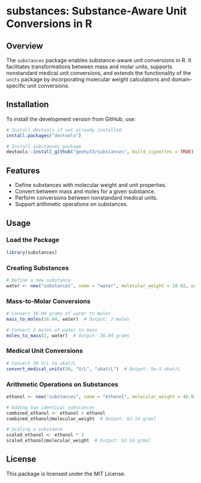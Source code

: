 # substances: Substance-Aware Unit Conversions in R

## Overview

The `substances` package enables substance-aware unit conversions in R. It facilitates transformations between mass and molar units, supports nonstandard medical unit conversions, and extends the functionality of the `units` package by incorporating molecular weight calculations and domain-specific unit conversions.

## Installation

To install the development version from GitHub, use:

```r
# Install devtools if not already installed
install.packages("devtools")

# Install substances package
devtools::install_github("geeky33/substances", build_vignettes = TRUE)
```

## Features

- Define substances with molecular weight and unit properties.
- Convert between mass and moles for a given substance.
- Perform conversions between nonstandard medical units.
- Support arithmetic operations on substances.

## Usage

### Load the Package

```r
library(substances)
```

### Creating Substances

```r
# Define a new substance
water <- new("substances", name = "water", molecular_weight = 18.02, unit = "g/mol")
```

### Mass-to-Molar Conversions

```r
# Convert 36.04 grams of water to moles
mass_to_moles(36.04, water)  # Output: 2 moles

# Convert 2 moles of water to mass
moles_to_mass(2, water)  # Output: 36.04 grams
```

### Medical Unit Conversions

```r
# Convert 50 U/L to ukat/L
convert_medical_units(50, "U/L", "ukat/L")  # Output: 5e-5 ukat/L
```

### Arithmetic Operations on Substances

```r
ethanol <- new("substances", name = "ethanol", molecular_weight = 46.07, unit = "g/mol")

# Adding two identical substances
combined_ethanol <- ethanol + ethanol
combined_ethanol@molecular_weight  # Output: 92.14 g/mol

# Scaling a substance
scaled_ethanol <- ethanol * 2
scaled_ethanol@molecular_weight  # Output: 92.14 g/mol
```

## License

This package is licensed under the MIT License.